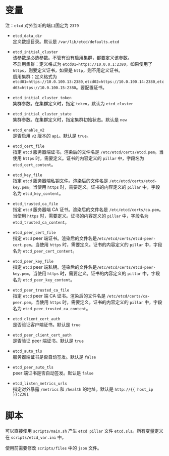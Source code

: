 # 变量

注：`etcd` 对外监听的端口固定为 `2379`

- `etcd_data_dir`  
   定义数据目录。默认是 `/var/lib/etcd/defaults.etcd`

- `etcd_initial_cluster`  
   该参数是必选参数。不管有没有启用集群，都要定义该参数。  
   不启用集群：定义格式为 `etcd01=https://10.0.0.1:2380`，如果使用了 `https`，则要定义证书，如果是 `http`，则不用定义证书。  
   启用集群：定义格式为 `etcd01=https://10.0.100.13:2380,etcd02=https://10.0.100.14:2380,etcd03=https://10.0.100.15:2380`。要配置证书。

- `etcd_initial_cluster_token`  
   集群参数。在集群定义时，指定 `token`，默认为 `etcd_cluster`

- `etcd_initial_cluster_state`  
   集群参数。在集群定义时，指定集群初始状态。默认是 `new`

- `etcd_enable_v2`  
   是否启用 `v2` 版本的 `api`。默认是 `true`。

- `etcd_cert_file`  
   指定 `etcd` 服务器端证书。渲染后的文件名是 `/etc/etcd/certs/etcd.pem`。当使用 `https` 时，需要定义。证书的内容定义的 `pillar` 中，字段名为 `etcd_cert_content`。

- `etcd_key_file`  
   指定 `etcd` 服务器端私钥文件。渲染后的文件名是 `/etc/etcd/certs/etcd-key.pem`。当使用 `https` 时，需要定义。证书的内容定义的 `pillar` 中，字段名为 `etcd_key_content`。

- `etcd_trusted_ca_file`  
   指定 `etcd` 服务器端 CA 证书。渲染后的文件名是 `/etc/etcd/certs/ca.pem`。当使用 `https` 时，需要定义。证书的内容定义的 `pillar` 中，字段名为 `etcd_trusted_ca_content`。

- `etcd_peer_cert_file`  
   指定 `etcd` peer 端证书。渲染后的文件名是`/etc/etcd/certs/etcd-peer-cert.pem`。当使用 `https` 时，需要定义。证书的内容定义的 `pillar` 中，字段名为 `etcd_peer_cert_content`。

- `etcd_peer_key_file`  
   指定 `etcd` peer 端私钥。渲染后的文件名是`/etc/etcd/certs/etcd-peer-key.pem`。当使用 `https` 时，需要定义。证书的内容定义的 `pillar` 中，字段名为 `etcd_peer_key_content`。

- `etcd_peer_trusted_ca_file`  
   指定 `etcd` peer 端 CA 证书。渲染后的文件名是 `/etc/etcd/certs/ca-peer.pem`。当使用 `https` 时，需要定义。证书的内容定义的 `pillar` 中，字段名为 `etcd_peer_trusted_ca_content`。

- `etcd_client_cert_auth`  
   是否验证客户端证书。默认是 `true`

- `etcd_peer_client_cert_auth`  
   是否验证 peer 端证书。默认是 `true`

- `etcd_auto_tls`  
   服务器端证书是否自动签发。默认是 `false`

- `etcd_peer_auto_tls`  
   peer 端证书是否自动签发。默认是 `false`

- `etcd_listen_metrics_urls`  
   指定对外暴露 `/metrics` 和 `/health` 的地址。默认是 `http://{{ host_ip }}:2381`

# 脚本

可以直接使用 `scripts/main.sh` 产生 `etcd pillar` 文件 `etcd.sls`。所有变量定义在 `scripts/etcd_var.ini` 中。

使用前需要修改 `scripts/files` 中的 `json` 文件。

